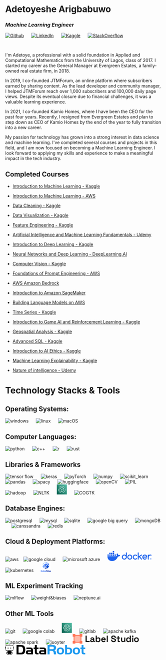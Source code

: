 # Adetoyeshe Arigbabuwo
### *Machine Learning Engineer* 
[<img src='https://upload.wikimedia.org/wikipedia/commons/9/91/Octicons-mark-github.svg' alt='Github' height='24'></img>](https://github.com/princegbabuwo)
&nbsp;&nbsp;&nbsp;&nbsp;
[<img src='https://upload.wikimedia.org/wikipedia/commons/7/7e/LinkedIn_PNG16.png' height='24' alt='LinkedIn'>](https://www.linkedin.com/in/princegbabuwo/)
&nbsp;&nbsp;&nbsp;&nbsp;
[<img src='https://upload.wikimedia.org/wikipedia/commons/7/7c/Kaggle_logo.png' alt='Kaggle' height='24'>](https://www.kaggle.com/adetoyeshearigbabuwo)
&nbsp;&nbsp;&nbsp;&nbsp;
[<img src='https://upload.wikimedia.org/wikipedia/commons/e/ef/Stack_Overflow_icon.svg' alt='StackOverflow' height='24'>](https://stackoverflow.com/users/10446949/adetoye?tab=profile)

<br>

I'm Adetoye, a professional with a solid foundation in Applied and Computational Mathematics from the University of Lagos, class of 2017. I started my career as the General Manager at Evergreen Estates, a family-owned real estate firm, in 2018.

In 2019, I co-founded JTMForum, an online platform where subscribers earned by sharing content. As the lead developer and community manager, I helped JTMForum reach over 1,000 subscribers and 100,000 daily page views. Despite its eventual closure due to financial challenges, it was a valuable learning experience.

In 2021, I co-founded Kamio Homes, where I have been the CEO for the past four years. Recently, I resigned from Evergreen Estates and plan to step down as CEO of Kamio Homes by the end of the year to fully transition into a new career.

My passion for technology has grown into a strong interest in data science and machine learning. I've completed several courses and projects in this field, and I am now focused on becoming a Machine Learning Engineer. I look forward to applying my skills and experience to make a meaningful impact in the tech industry.

## Completed Courses
* [Introduction to Machine Learning - Kaggle](https://www.kaggle.com/learn/certification/adetoyeshearigbabuwo/intro-to-machine-learning)

* [Introduction to Machine Learning - AWS](https://drive.google.com/file/d/1mmU3nTjaUeYOo2odR4GfeB1OGh8EPhbe/view?usp=drive_link)

* [Data Cleaning - Kaggle](https://www.kaggle.com/learn/certification/adetoyeshearigbabuwo/data-cleaning)

* [Data Visualization - Kaggle](https://www.kaggle.com/learn/certification/adetoyeshearigbabuwo/data-visualization)

* [Feature Engineering - Kaggle](https://www.kaggle.com/learn/certification/adetoyeshearigbabuwo/feature-engineering)

* [Artificial Intelligence and Machine Learning Fundamentals - Udemy](https://www.udemy.com/certificate/UC-41d45651-33b3-4569-8cc3-c38b0f5bfc89/)

* [Introduction to Deep Learning - Kaggle](https://www.kaggle.com/learn/certification/adetoyeshearigbabuwo/intro-to-deep-learning)

* [Neural Networks and Deep Learning - DeepLearning.AI](https://www.coursera.org/account/accomplishments/records/CWXK45GT9C9J)

* [Computer Vision - Kaggle](https://www.kaggle.com/learn/certification/adetoyeshearigbabuwo/computer-vision)

* [Foundations of Prompt Engineering - AWS](https://drive.google.com/file/d/1tbD056rcv_A87qx6-QxAnX9-WBicZSCZ/view?usp=drive_link)

* [AWS Amazon Bedrock](https://drive.google.com/file/d/10etOp-Gkg061r1fIH-zFp2yKw5mQ7wXY/view?usp=drive_link)

* [Introduction to Amazon SageMaker](https://drive.google.com/file/d/19fKGG3vuc3QzLqD5jZTH9-XbjNBMJQsv/view?usp=drive_link)

* [Building Language Models on AWS](https://drive.google.com/file/d/18AvJ4IsSW0viSZPOksXZYoDK7JPQTjXA/view?usp=drive_link)

* [Time Series - Kaggle](https://www.kaggle.com/learn/certification/adetoyeshearigbabuwo/time-series)

* [Introduction to Game AI and Reinforcement Learning - Kaggle](https://www.kaggle.com/learn/certification/adetoyeshearigbabuwo/intro-to-game-ai-and-reinforcement-learning)

* [Geospatial Analysis - Kaggle](https://www.kaggle.com/learn/certification/adetoyeshearigbabuwo/geospatial-analysis)

* [Advanced SQL - Kaggle](https://www.kaggle.com/learn/certification/adetoyeshearigbabuwo/advanced-sql)

* [Introduction to AI Ethics - Kaggle](https://www.kaggle.com/learn/certification/adetoyeshearigbabuwo/intro-to-ai-ethics)

* [Machine Learning Explainability - Kaggle](https://www.kaggle.com/learn/certification/adetoyeshearigbabuwo/machine-learning-explainability)

* [Nature of intelligence - Udemy](https://www.udemy.com/certificate/UC-1f5b8821-780d-4a5e-9d20-501c66538af3/)




# Technology Stacks & Tools
## Operating Systems:
<img src='https://upload.wikimedia.org/wikipedia/commons/8/87/Windows_logo_-_2021.svg' height='32' alt='windows'></img>
&nbsp;&nbsp;&nbsp;&nbsp;
<img src='https://upload.wikimedia.org/wikipedia/commons/f/f1/Icons8_flat_linux.svg' height='32' alt='linux'></img>
&nbsp;&nbsp;&nbsp;&nbsp;
<img src='https://upload.wikimedia.org/wikipedia/commons/7/74/Apple_logo_dark_grey.svg' height='32' alt='macOS'></img>
&nbsp;&nbsp;&nbsp;&nbsp;
<br>

## Computer Languages:
<img src='https://upload.wikimedia.org/wikipedia/commons/c/c3/Python-logo-notext.svg' height='32' alt='python'></img>
&nbsp;&nbsp;&nbsp;&nbsp;
<img src='https://upload.wikimedia.org/wikipedia/commons/1/18/ISO_C%2B%2B_Logo.svg' height='32' alt='c++'>
&nbsp;&nbsp;&nbsp;&nbsp;
<img src='https://www.r-project.org/logo/Rlogo.svg' height='32' alt='r'>
&nbsp;&nbsp;&nbsp;&nbsp;
<img src='https://www.rust-lang.org/logos/rust-logo-32x32.png' alt='rust'>
<br>

## Libraries & Frameworks
<img src='https://upload.wikimedia.org/wikipedia/commons/2/2d/Tensorflow_logo.svg' height='32' alt='tensor flow'></img>
&nbsp;&nbsp;&nbsp;&nbsp;
<img src='https://upload.wikimedia.org/wikipedia/commons/a/ae/Keras_logo.svg' height='32' alt='keras'></img>
&nbsp;&nbsp;&nbsp;&nbsp;
<img src='https://upload.wikimedia.org/wikipedia/commons/1/10/PyTorch_logo_icon.svg' height='32' alt='pyTorch'>
&nbsp;&nbsp;&nbsp;&nbsp;
<img src='https://upload.wikimedia.org/wikipedia/commons/3/31/NumPy_logo_2020.svg' height='32' alt='numpy'>
&nbsp;&nbsp;&nbsp;&nbsp;
<img src='https://upload.wikimedia.org/wikipedia/commons/0/05/Scikit_learn_logo_small.svg' height='32' alt='scikit_learn'>
&nbsp;&nbsp;&nbsp;&nbsp;
<img src='https://upload.wikimedia.org/wikipedia/commons/e/ed/Pandas_logo.svg' height='32' alt='pandas'>
&nbsp;&nbsp;&nbsp;&nbsp;
<img src='https://upload.wikimedia.org/wikipedia/commons/8/88/SpaCy_logo.svg' height='32' alt='spacy'>
&nbsp;&nbsp;&nbsp;&nbsp;
<img src='https://cdn-lfs.huggingface.co/repos/96/a2/96a2c8468c1546e660ac2609e49404b8588fcf5a748761fa72c154b2836b4c83/42378b786aa85e6103abbd2ee24e56672467d562ecf884eb51cefe3a68971087?response-content-disposition=inline%3B+filename*%3DUTF-8%27%27hf-logo-with-title.png%3B+filename%3D%22hf-logo-with-title.png%22%3B&response-content-type=image%2Fpng&Expires=1721499626&Policy=eyJTdGF0ZW1lbnQiOlt7IkNvbmRpdGlvbiI6eyJEYXRlTGVzc1RoYW4iOnsiQVdTOkVwb2NoVGltZSI6MTcyMTQ5OTYyNn19LCJSZXNvdXJjZSI6Imh0dHBzOi8vY2RuLWxmcy5odWdnaW5nZmFjZS5jby9yZXBvcy85Ni9hMi85NmEyYzg0NjhjMTU0NmU2NjBhYzI2MDllNDk0MDRiODU4OGZjZjVhNzQ4NzYxZmE3MmMxNTRiMjgzNmI0YzgzLzQyMzc4Yjc4NmFhODVlNjEwM2FiYmQyZWUyNGU1NjY3MjQ2N2Q1NjJlY2Y4ODRlYjUxY2VmZTNhNjg5NzEwODc%7EcmVzcG9uc2UtY29udGVudC1kaXNwb3NpdGlvbj0qJnJlc3BvbnNlLWNvbnRlbnQtdHlwZT0qIn1dfQ__&Signature=QN9sBR6xgLsVqxSkzxpREbJLXZoBa-RXOL1AFpukS7l5YmjfiJuIb8O7cw7A1Ih7Fb61yv%7EyPaHxE%7EB8s54e82zKSXW32Kl2BzvrSxawqlzlGIpUTHJlAeKBllCBpAFulr5le4tRGxoxWu2Gf55QLUflI%7E1CXNKCeqKa6I2MMqM0UqnmEQc2tMiXGMNSdQfKsKbDG1sdcqQP2-oLjBuj2vzLD97jrOEytb8ZvS3P-jNkD1fcRCCS-iBhFIMZW65yH9Q6qYlvPLtNeiv1zsH%7EfkTLM%7EfVIy13B%7EEfek-6aMf1hUy0KVzBcwxhmRq0eM8DEN4wSH4GW2lxc4DcoeVv9w__&Key-Pair-Id=K3ESJI6DHPFC7' height='32' alt='huggingface'>
&nbsp;&nbsp;&nbsp;&nbsp;
<img src='https://upload.wikimedia.org/wikipedia/commons/3/32/OpenCV_Logo_with_text_svg_version.svg' height='32' alt='openCV'>
&nbsp;&nbsp;&nbsp;&nbsp;
<img src='https://cloud.githubusercontent.com/assets/72164/2638484/3f743636-beaf-11e3-8f26-0d3b41f12edf.png' height='32' alt='PIL'>
&nbsp;&nbsp;&nbsp;&nbsp;
<img src='https://upload.wikimedia.org/wikipedia/commons/0/0e/Hadoop_logo.svg' height='32' alt='hadoop'>
&nbsp;&nbsp;&nbsp;&nbsp;
<img src='https://thedatascientist.com/wp-content/uploads/2023/08/nltk.png' height='32' alt='NLTK'>
&nbsp;&nbsp;&nbsp;&nbsp;
<img src='icons/Apache MXNet on AWS.png' height='32'>
&nbsp;&nbsp;&nbsp;&nbsp;
<img src='https://upload.wikimedia.org/wikipedia/en/b/b9/Microsoft-CogTK.png' height='32' alt='COGTK'>
<br>

## Database Engines:
<img src='https://wiki.postgresql.org/images/a/a4/PostgreSQL_logo.3colors.svg' height='32' alt='postgresql'></img>
&nbsp;&nbsp;&nbsp;&nbsp;
<img src='https://www.mysql.com/common/logos/logo-mysql-170x115.png' height='32' alt='mysql'>
&nbsp;&nbsp;&nbsp;&nbsp;
<img src='https://upload.wikimedia.org/wikipedia/commons/3/38/SQLite370.svg' height='32' alt='sqlite'>
&nbsp;&nbsp;&nbsp;&nbsp;
<img src='https://metriclabs.com.au/wp-content/uploads/2024/06/314-3143797_google-big-query-logo-google-bigquery-logo-clipart.jpg' height='32' alt='google big query'></img>
&nbsp;&nbsp;&nbsp;&nbsp;
<img src='https://upload.wikimedia.org/wikipedia/commons/9/93/MongoDB_Logo.svg' height='32' alt='mongoDB'>
&nbsp;&nbsp;&nbsp;&nbsp;
<img src='https://upload.wikimedia.org/wikipedia/commons/5/5e/Cassandra_logo.svg' height='32' alt='canssandra'>
&nbsp;&nbsp;&nbsp;&nbsp;
<img src='https://upload.wikimedia.org/wikipedia/commons/6/64/Logo-redis.svg' height='32' alt='redis'>
&nbsp;&nbsp;&nbsp;&nbsp;
<br>

## Cloud & Deployment Platforms:
<img src='https://upload.wikimedia.org/wikipedia/commons/9/93/Amazon_Web_Services_Logo.svg' height='32' alt='aws'><img>
&nbsp;&nbsp;
<img src='https://upload.wikimedia.org/wikipedia/commons/5/51/Google_Cloud_logo.svg' height='32' alt='google cloud'>
&nbsp;&nbsp;&nbsp;&nbsp;
<img src='https://upload.wikimedia.org/wikipedia/commons/a/a8/Microsoft_Azure_Logo.svg' height='32' alt='microsoft azure'>
&nbsp;&nbsp;&nbsp;&nbsp;
<img src='icons/docker-logo-blue.png' height='32' alt='docker'>
&nbsp;&nbsp;&nbsp;&nbsp;
<img src='https://upload.wikimedia.org/wikipedia/commons/6/67/Kubernetes_logo.svg' height='32' alt='kubernetes'>
&nbsp;&nbsp;&nbsp;&nbsp;
<img src='icons/kubeflow.svg' height='32' alt='kubeflow'>
&nbsp;&nbsp;&nbsp;&nbsp;
<br>

## ML Experiment Tracking
<img src='https://mlflow.org/img/mlflow-black.svg' height='32' alt='mlflow'></img>
&nbsp;&nbsp;&nbsp;&nbsp;
<img src='https://site.wandb.ai/nitropack_static/pfApWRihljemXzAqfjcIBKUphCWQwXRI/assets/images/optimized/rev-3bb3226/site.wandb.ai/wp-content/uploads/2024/05/Horizontal-WB-logo.svg' height='32' alt='weight&biases'>
&nbsp;&nbsp;&nbsp;&nbsp;
<img src='https://neptune.ai/wp-content/themes/neptune/img/logo-neptune.svg' height='32' alt='neptune.ai'>
&nbsp;&nbsp;&nbsp;&nbsp;

## Other ML Tools
<img src='https://upload.wikimedia.org/wikipedia/commons/3/3f/Git_icon.svg' height='32' alt='git'></img>
&nbsp;&nbsp;&nbsp;&nbsp;
<img src='https://upload.wikimedia.org/wikipedia/commons/d/d0/Google_Colaboratory_SVG_Logo.svg' height='32' alt='google colab'>
&nbsp;&nbsp;&nbsp;&nbsp;
<img src='icons/SageMaker.png' height='32' alt='amazon sagemaker'>
&nbsp;&nbsp;&nbsp;&nbsp;
<img src='https://upload.wikimedia.org/wikipedia/commons/e/e1/GitLab_logo.svg' height='32' alt='gitlab'>
&nbsp;&nbsp;&nbsp;&nbsp;
<img src='https://upload.wikimedia.org/wikipedia/commons/5/53/Apache_kafka_wordtype.svg' height='32' alt='apache kafka'>
&nbsp;&nbsp;&nbsp;&nbsp;
<img src='https://upload.wikimedia.org/wikipedia/commons/f/f3/Apache_Spark_logo.svg' height='32' alt='apache spark'>
&nbsp;&nbsp;&nbsp;&nbsp;
<img src='https://upload.wikimedia.org/wikipedia/commons/archive/3/38/20190118024745%21Jupyter_logo.svg' height='32' alt='juoyter'>
&nbsp;&nbsp;&nbsp;&nbsp;
<img src='icons/label_studio.svg' height='32' alt='label studio'>
&nbsp;&nbsp;&nbsp;&nbsp;
<img src='icons/datarobot.svg' height='32' alt='data robot'></img>
&nbsp;&nbsp;&nbsp;&nbsp;

<!--

# Technology Stacks & Tools
## Operating Systems:
- Windows
- Linux
- MacOS

## Computer Languages:
- Python
- C++
- R
- Rust

## Libraries & Frameworks
- Tensor Flow
- Keras
- PyTorch
- Numpy 
- Scikit Learn
- Pandas
- Spacy
- HuggingFace Transformers
- OpenCV
- Pillow
- Apache Hadoo
- NLTK
- Apache MXNet
- Microsoft COgnitive Toolkit

## Database Engines:
-PostgreSQL
- MySQL
- SQLite
- MongoDB
- Canssandra DB
- Redis

## Cloud & Deployment Platforms:
- AWS
- Google Cloud
- Microsoft Azure
- Docker
- Kubernetes
- KubeFlow

## ML Experiment Tracking
- ML Flow
- Weights and Biases
- Neptune.ai

## Other ML Tools
- Data Robot
- Git
- GitHub
- GitLab
- Apache Kafka
- Apache Spark
- JupyterLab and Jupyter Notebook
- Google Collab
- Label Studio
- Amazon SageMaker
- Google BugQuery
-->